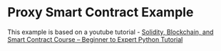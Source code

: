 # Proxy Smart Contract Example

This example is based on a youtube tutorial - [Solidity, Blockchain, and Smart Contract Course – Beginner to Expert Python Tutorial](https://www.youtube.com/watch?v=M576WGiDBdQ&t=42543s)


